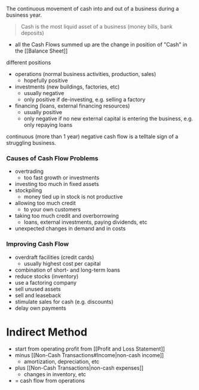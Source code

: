 The continuous movement of cash into and out of a business during a business year.

> Cash is the most liquid asset of a business (money bills, bank deposits)

- all the Cash Flows summed up are the change in position of "Cash" in the [[Balance Sheet]]

different positions
- operations (normal business activities, production, sales)
	- hopefully positive
- investments (new buildings, factories, etc)
	- usually negative
	- only positive if de-investing, e.g. selling a factory
- financing (loans, external financing resources)
	- usually positive
	- only negative if no new external capital is entering the business, e.g. only repaying loans

continuous (more than 1 year) negative cash flow is a telltale sign of a struggling business.
### Causes of Cash Flow Problems
- overtrading
	- too fast growth or investments
- investing too much in fixed assets
- stockpiling
	- money tied up in stock is not productive
- allowing too much credit 
	- to your own customers 
- taking too much credit and overborrowing 
	- loans, external investments, paying dividends, etc
- unexpected changes in demand and in costs
### Improving Cash Flow
- overdraft facilities (credit cards)
	- usually highest cost per capital
- combination of short- and long-term loans
- reduce stocks (inventory)
- use a factoring company
- sell unused assets
- sell and leaseback
- stimulate sales for cash (e.g. discounts)
- delay own payments

# Indirect Method
- start from operating profit from [[Profit and Loss Statement]] 
- minus [[Non-Cash Transactions#Income|non-cash income]] 
	- amortization, depreciation, etc
- plus [[Non-Cash Transactions|non-cash expenses]]
	- changes in inventory, etc
- = cash flow from operations